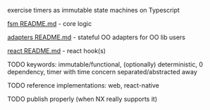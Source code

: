 
exercise timers as immutable state machines on Typescript

[fsm README.md](fsm/README.md) - core logic

[adapters README.md](adapters/README.md) - stateful OO adapters for OO lib users

[react README.md](react/README.md) - react hook(s)

TODO keywords: immutable/functional, (optionally) deterministic, 0 dependency, timer with time concern separated/abstracted away

TODO reference implementations: web, react-native

TODO publish properly (when NX really supports it)
